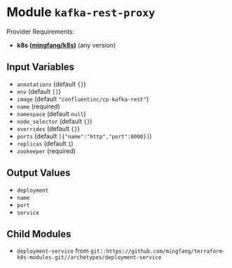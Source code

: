 
# Module `kafka-rest-proxy`

Provider Requirements:
* **k8s ([mingfang/k8s](https://registry.terraform.io/providers/mingfang/k8s/latest))** (any version)

## Input Variables
* `annotations` (default `{}`)
* `env` (default `[]`)
* `image` (default `"confluentinc/cp-kafka-rest"`)
* `name` (required)
* `namespace` (default `null`)
* `node_selector` (default `{}`)
* `overrides` (default `{}`)
* `ports` (default `[{"name":"http","port":8000}]`)
* `replicas` (default `1`)
* `zookeeper` (required)

## Output Values
* `deployment`
* `name`
* `port`
* `service`

## Child Modules
* `deployment-service` from `git::https://github.com/mingfang/terraform-k8s-modules.git//archetypes/deployment-service`

